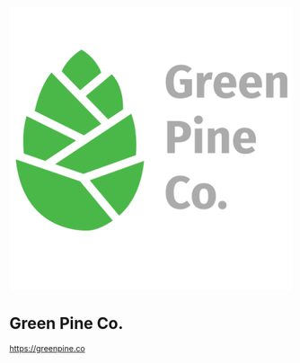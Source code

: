 ![](https://raw.githubusercontent.com/greenpineco/greenpineco.github.io/master/images/green-pine-text.png)

# Green Pine Co.

https://greenpine.co
